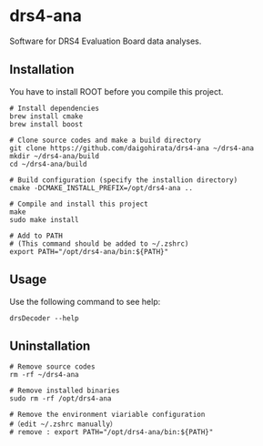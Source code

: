 # drs4-ana
Software for DRS4 Evaluation Board data analyses.

## Installation
You have to install ROOT before you compile this project.
```
# Install dependencies
brew install cmake
brew install boost

# Clone source codes and make a build directory
git clone https://github.com/daigohirata/drs4-ana ~/drs4-ana
mkdir ~/drs4-ana/build
cd ~/drs4-ana/build

# Build configuration (specify the installion directory)
cmake -DCMAKE_INSTALL_PREFIX=/opt/drs4-ana ..

# Compile and install this project
make 
sudo make install

# Add to PATH
# (This command should be added to ~/.zshrc)
export PATH="/opt/drs4-ana/bin:${PATH}"
```
## Usage
Use the following command to see help:
```
drsDecoder --help
```
## Uninstallation
```
# Remove source codes
rm -rf ~/drs4-ana

# Remove installed binaries
sudo rm -rf /opt/drs4-ana

# Remove the environment viariable configuration 
#（edit ~/.zshrc manually）
# remove : export PATH="/opt/drs4-ana/bin:${PATH}" 
```